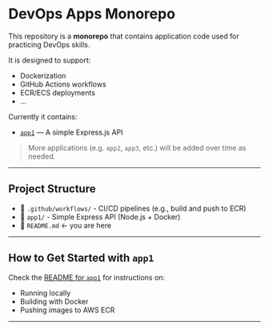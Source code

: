 # DevOps Apps Monorepo

This repository is a **monorepo** that contains application code used for practicing DevOps skills.

It is designed to support:

- Dockerization
- GitHub Actions workflows
- ECR/ECS deployments
- ...

Currently it contains:

- [`app1`](./app1) — A simple Express.js API

> More applications (e.g. `app2`, `app3`, etc.) will be added over time as needed.

---

## Project Structure

- 📁 `.github/workflows/` - CI/CD pipelines (e.g., build and push to ECR)
- 📁 `app1/` - Simple Express API (Node.js + Docker)
- 📄 `README.md` ← you are here

---

## How to Get Started with `app1`

Check the [README for `app1`](./app1/README.md) for instructions on:

- Running locally
- Building with Docker
- Pushing images to AWS ECR

---
